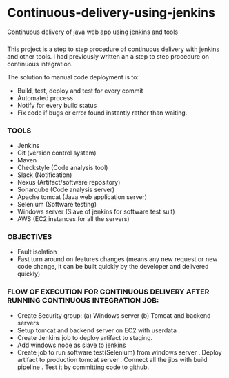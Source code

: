 # Continuous-delivery-using-jenkins
Continuous delivery of java web app using jenkins and tools

### 
This project is a step to step procedure of continuous delivery with jenkins and other tools. I had previously written an a step to step procedure on continuous integration.

The solution to manual code deployment is to:
- Build, test, deploy and test for every commit
- Automated process
- Notify for every build status
- Fix code if bugs or error found instantly rather than waiting.

### TOOLS
- Jenkins
- Git (version control system)
- Maven
- Checkstyle (Code analysis tool)
- Slack (Notification)
- Nexus (Artifact/software repository)
- Sonarqube (Code analysis server)
- Apache tomcat (Java web application server)
- Selenium (Software testing)
- Windows server (Slave of jenkins for software test suit)
- AWS (EC2 instances for all the servers)

### OBJECTIVES
- Fault isolation
- Fast turn around on features changes (means any new request or new code change, it can be built quickly by the developer and delivered quickly)

### FLOW OF EXECUTION FOR CONTINUOUS DELIVERY AFTER RUNNING CONTINUOUS INTEGRATION JOB:
- Create Security group: (a) Windows server (b) Tomcat and backend servers
- Setup tomcat and backend server on EC2 with userdata
- Create Jenkins job to deploy artifact to staging.
- Add windows node as slave to jenkins
- Create job to run software test(Selenium) from windows server
. Deploy artifact to production tomcat server
. Connect all the jibs with build pipeline
. Test it by committing code to github.


